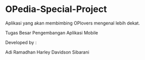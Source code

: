 # OPedia-Special-Project
Aplikasi yang akan membimbing OPlovers mengenal lebih dekat.

Tugas Besar Pengembangan Aplikasi Mobile

Developed by :

Adi Ramadhan
Harley Davidson Sibarani
